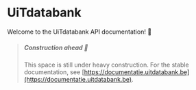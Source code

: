 # UiTdatabank

Welcome to the UiTdatabank API documentation! 👋

<!-- theme: warning -->

> ##### Construction ahead 🚧
> This space is still under heavy construction. For the stable documentation, see [https://documentatie.uitdatabank.be](https://documentatie.uitdatabank.be).
